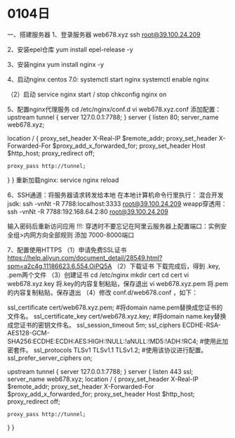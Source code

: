 # 0104日
一、搭建服务器
1、登录服务器
web678.xyz
ssh root@39.100.24.209


2、安装epel仓库
yum install epel-release -y

3、安装nginx
yum install nginx -y

4、启动nginx 
centos 7.0:
systemctl start nginx
systemctl enable nginx

（2）启动
service nginx start / stop
chkconfig nginx on


5、配置nginx代理服务
cd /etc/nginx/conf.d
vi web678.xyz.conf
添加配置：
upstream tunnel {
  server 127.0.0.1:7788;
}
server {
  listen 80;
  server_name web678.xyz;

  location / {
    proxy_set_header  X-Real-IP  $remote_addr;
    proxy_set_header  X-Forwarded-For $proxy_add_x_forwarded_for;
    proxy_set_header Host $http_host;
    proxy_redirect off;
    
    proxy_pass http://tunnel;
  }
}
重新加载nginx:
service nginx reload

6、SSH通道：将服务器请求转发给本地
在本地计算机命令行里执行：
混合开发jsdk:
ssh -vnNt -R 7788:localhost:3333 root@39.100.24.209
weapp穿透用：
ssh -vnNt -R 7788:192.168.64.2:80   root@39.100.24.209

输入密码后重新访问应用
!!!: 穿透时不要忘记在阿里云服务器上配置端口：实例安全组>内网方向全部规则  添加 7000-8000端口

7、配置使用HTTPS
（1）申请免费SSL证书
https://help.aliyun.com/document_detail/28549.html?spm=a2c4g.11186623.6.554.OiPQ5A
（2）下载证书
下载完成后，得到 .key, .pem两个文件
（3）创建证书
cd /etc/nginx
mkdir cert
cd cert
vi web678.xyz.key
将.key的内容复制粘贴，保存退出
vi web678.xyz.pem
将.pem的内容复制粘贴，保存退出
（4）修改 conf.d/web678.conf ，如下：


ssl_certificate cert/web678.xyz.pem;   #将domain name.pem替换成您证书的文件名。
ssl_certificate_key cert/web678.xyz.key;   #将domain name.key替换成您证书的密钥文件名。
ssl_session_timeout 5m;
ssl_ciphers ECDHE-RSA-AES128-GCM-SHA256:ECDHE:ECDH:AES:HIGH:!NULL:!aNULL:!MD5:!ADH:!RC4;  #使用此加密套件。
ssl_protocols TLSv1 TLSv1.1 TLSv1.2;   #使用该协议进行配置。
ssl_prefer_server_ciphers on;

upstream tunnel {
  server 127.0.0.1:7788;
}
server {
  listen 443 ssl;
  server_name web678.xyz;
location / {
    proxy_set_header  X-Real-IP  $remote_addr;
    proxy_set_header  X-Forwarded-For $proxy_add_x_forwarded_for;
    proxy_set_header Host $http_host;
    proxy_redirect off;

    proxy_pass http://tunnel;
  }
}









